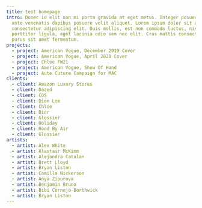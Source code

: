 ```yaml
---
title: test homepage
intro: Donec id elit non mi porta gravida at eget metus. Integer posuere erat a
  ante venenatis dapibus posuere velit aliquet. Lorem ipsum dolor sit amet,
  consectetur adipiscing elit. Duis mollis, est non commodo luctus, nisi erat
  porttitor ligula, eget lacinia odio sem nec elit. Cras mattis consectetur
  purus sit amet fermentum.
projects:
  - project: American Vogue, December 2019 Cover
  - project: American Vogue, April 2020 Cover
  - project: Chloe FW21
  - project: American Vogue, Show Of Hand
  - project: Aute Cuture Campaign for MAC
clients:
  - client: Amazon Luxury Stores
  - client: Dazed
  - client: COS
  - client: Dion Lee
  - client: Chloe
  - client: Dior
  - client: Glossier
  - client: Holiday
  - client: Hood By Air
  - client: Glossier
artists:
  - artist: Alex White
  - artist: Alastair McKimm
  - artist: Alejandra Catalan
  - artist: Brett Lloyd
  - artist: Bryan Liston
  - artist: Camilla Nickerson
  - artist: Anya Ziourova
  - artist: Benjamin Bruno
  - artist: Bibi Cornejo-Borthwick
  - artist: Bryan Liston
---
```

